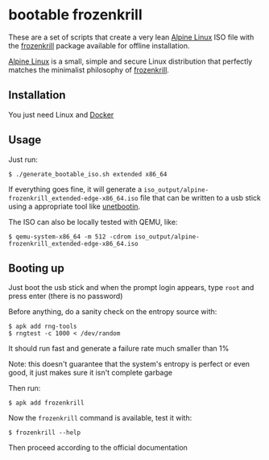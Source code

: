 # bootable frozenkrill
These are a set of scripts that create a very lean [Alpine Linux](https://www.alpinelinux.org/) ISO file with the [frozenkrill](https://git.galtland.network/planktonlabs/frozenkrill) package available for offline installation.

[Alpine Linux](https://www.alpinelinux.org/) is a small, simple and secure Linux distribution that perfectly matches the minimalist philosophy of [frozenkrill](https://git.galtland.network/planktonlabs/frozenkrill).

## Installation
You just need Linux and [Docker](https://docs.docker.com/desktop/install/linux-install/)

## Usage

Just run:

```shell
$ ./generate_bootable_iso.sh extended x86_64
```

If everything goes fine, it will generate a `iso_output/alpine-frozenkrill_extended-edge-x86_64.iso` file that can be written to a usb stick using a appropriate tool like [unetbootin](https://unetbootin.github.io/).

The ISO can also be locally tested with QEMU, like:
```shell
$ qemu-system-x86_64 -m 512 -cdrom iso_output/alpine-frozenkrill_extended-edge-x86_64.iso
```

## Booting up

Just boot the usb stick and when the prompt login appears, type `root` and press enter (there is no password)

Before anything, do a sanity check on the entropy source with:
```shell
$ apk add rng-tools
$ rngtest -c 1000 < /dev/random
```
It should run fast and generate a failure rate much smaller than 1%

Note: this doesn't guarantee that the system's entropy is perfect or even good, it just makes sure it isn't complete garbage

Then run:
```shell
$ apk add frozenkrill
```

Now the `frozenkrill` command is available, test it with:
```shell
$ frozenkrill --help
```

Then proceed according to the official documentation